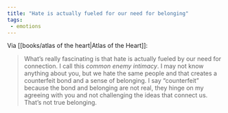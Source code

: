 ```yaml
---
title: "Hate is actually fueled for our need for belonging"
tags: 
 - emotions
---
```


Via [[books/atlas of the heart|Atlas of the Heart]]:

> What’s really fascinating is that hate is actually fueled by our need for connection. I call this *common enemy intimacy*. I may not know anything about you, but we hate the same people and that creates a counterfeit bond and a sense of belonging. I say “counterfeit” because the bond and belonging are not real, they hinge on my agreeing with you and not challenging the ideas that connect us. That’s not true belonging.